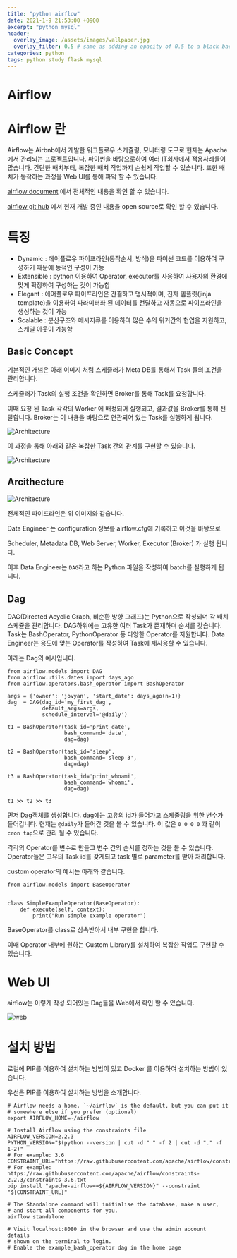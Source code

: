```yaml
---
title: "python airflow"
date: 2021-1-9 21:53:00 +0900
excerpt: "python mysql"
header:
  overlay_image: /assets/images/wallpaper.jpg
  overlay_filter: 0.5 # same as adding an opacity of 0.5 to a black background
categories: python
tags: python study flask mysql
---
```

Airflow 
=============

# Airflow 란

Airflow는 Airbnb에서 개발한 워크플로우 스케쥴링, 모니터링 도구로 현재는 Apache 에서 관리되는 프로젝트입니다. 파이썬을 바탕으로하여 여러 IT회사에서 적용사례들이 많습니다. 간단한 배치부터, 복잡한 배치 작업까지 손쉽게 작업할 수 있습니다. 또한 배치가 동작하는 과정을 Web UI를 통해 파악 할 수 있습니다.

[airflow document](https://airflow.apache.org) 에서 전체적인 내용을 확인 할 수 있습니다.


[airflow git hub](http://github.com/apache/airflow) 에서 현재 개발 중인 내용을 open source로 확인 할 수 있습니다.

# 특징

- Dynamic : 에어플로우 파이프라인(동작순서, 방식)을 파이썬 코드를 이용하여 구성하기 때문에 동적인 구성이 가능
- Extensible : python 이용하여 Operator, executor를 사용하여 사용자의 환경에 맞게 확장하여 구성하는 것이 가능함
- Elegant : 에어플로우 파이프라인은 간결하고 명시적이며, 진자 템플릿(jinja template)을 이용하여 파라미터화 된 데이터를 전달하고 자동으로 파이프라인을 생성하는 것이 가능
- Scalable : 분산구조와 메시지큐를 이용하여 많은 수의 워커간의 협업을 지원하고, 스케일 아웃이 가능함


## Basic Concept

기본적인 개념은 아래 이미지 처럼 스케쥴러가 Meta DB를 통해서 Task 들의 조건을 관리합니다. 

스케쥴러가 Task의 실행 조건을 확인하면 Broker를 통해 Task를 요청합니다.

이때 요청 된 Task 각각의 Worker 에 배정되어 실행되고, 결과값을 Broker를 통해 전달합니다. Broker는 이 내용을 바탕으로 연관되어 있는 Task를 실행하게 됩니다.

![Architecture](/assets/images/airflow1.png)

이 과정을 통해 아래와 같은 복잡한 Task 간의 관계를 구현할 수 있습니다.

![Architecture](/assets/images/airflow_3.png)



## Arcithecture

![Architecture](/assets/images/airflow2.png)

전체적인 파이프라인은 위 이미지와 같습니다. 

Data Engineer 는 configuration 정보를 airflow.cfg에 기록하고 이것을 바탕으로 

Scheduler, Metadata DB, Web Server, Worker, Executor (Broker) 가 실행 됩니다.

이후 Data Engineer는 `DAG`라고 하는 Python 파일을 작성하여 batch를 실행하게 됩니다.

## Dag

DAG(Directed Acyclic Graph, 비순환 방향 그래프)는 Python으로 작성되며 각 배치 스케쥴을 관리합니다.
DAG하위에는 고유한 여러 Task가 존재하며 순서를 갖습니다.
Task는 BashOperator, PythonOperator 등 다양한 Operator를 지원합니다. Data Engineer는 용도에 맞는 Operator를 작성하여 Task에 재사용할 수 있습니다.

아래는 Dag의 예시입니다.

```
from airflow.models import DAG
from airflow.utils.dates import days_ago
from airflow.operators.bash_operator import BashOperator

args = {'owner': 'jovyan', 'start_date': days_ago(n=1)}
dag  = DAG(dag_id='my_first_dag',
           default_args=args,
           schedule_interval='@daily')

t1 = BashOperator(task_id='print_date',
                  bash_command='date',
                  dag=dag)

t2 = BashOperator(task_id='sleep',
                  bash_command='sleep 3',
                  dag=dag)

t3 = BashOperator(task_id='print_whoami',
                  bash_command='whoami',
                  dag=dag)

t1 >> t2 >> t3
```

먼저 Dag객체를 생성합니다. dag에는 고유의 id가 들어가고 스케쥴링을 위한 변수가 들어갑니다. 현재는 `@daily`가 들어간 것을 볼 수 있습니다. 이 값은 `0 0 0 0` 과 같이 `cron tap`으로 관리 될 수 있습니다.

각각의 Operator를 변수로 만들고 변수 간의 순서를 정하는 것을 볼 수 있습니다.
Operator들은 고유의 Task id를 갖게되고 task 별로 parameter를 받아 처리합니다.

custom operator의 예시는 아래와 같습니다.

```
from airflow.models import BaseOperator


class SimpleExampleOperator(BaseOperator):
    def execute(self, context):
        print("Run simple example operator")
```

BaseOperator를 class로 상속받아서 내부 구현을 합니다.

이때 Operator 내부에 원하는 Custom Library를 설치하여 복잡한 작업도 구현할 수 있습니다.

# Web UI

airflow는 이렇게 작성 되어있는 Dag들을 Web에서 확인 할 수 있습니다.

![web](/assets/images/airflow_5.png)


# 설치 방법

로컬에 PIP를 이용하여 설치하는 방법이 있고 Docker 를 이용하여 설치하는 방법이 있습니다.

우선은 PIP를 이용하여 설치하는 방법을 소개합니다.

```
# Airflow needs a home. `~/airflow` is the default, but you can put it
# somewhere else if you prefer (optional)
export AIRFLOW_HOME=~/airflow

# Install Airflow using the constraints file
AIRFLOW_VERSION=2.2.3
PYTHON_VERSION="$(python --version | cut -d " " -f 2 | cut -d "." -f 1-2)"
# For example: 3.6
CONSTRAINT_URL="https://raw.githubusercontent.com/apache/airflow/constraints-${AIRFLOW_VERSION}/constraints-${PYTHON_VERSION}.txt"
# For example: https://raw.githubusercontent.com/apache/airflow/constraints-2.2.3/constraints-3.6.txt
pip install "apache-airflow==${AIRFLOW_VERSION}" --constraint "${CONSTRAINT_URL}"

# The Standalone command will initialise the database, make a user,
# and start all components for you.
airflow standalone

# Visit localhost:8080 in the browser and use the admin account details
# shown on the terminal to login.
# Enable the example_bash_operator dag in the home page
```